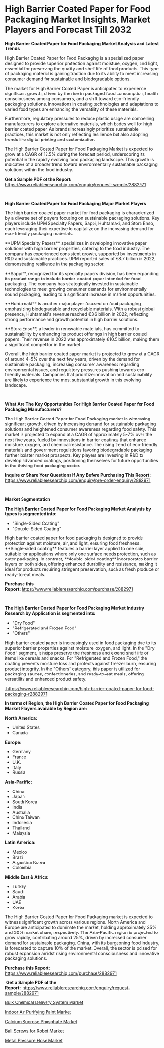 <p><h1>High Barrier Coated Paper for Food Packaging Market Insights, Market Players and Forecast Till 2032</h1></p><p><strong>High Barrier Coated Paper for Food Packaging Market Analysis and Latest Trends</strong></p>
<p><p>High Barrier Coated Paper for Food Packaging is a specialized paper designed to provide superior protection against moisture, oxygen, and light, essential for preserving the quality and shelf life of food products. This type of packaging material is gaining traction due to its ability to meet increasing consumer demand for sustainable and biodegradable options. </p><p>The market for High Barrier Coated Paper is anticipated to experience significant growth, driven by the rise in packaged food consumption, health consciousness among consumers, and a shift toward eco-friendly packaging solutions. Innovations in coating technologies and adaptations to varied food types are enhancing the versatility of these materials. </p><p>Furthermore, regulatory pressures to reduce plastic usage are compelling manufacturers to explore alternative materials, which bodes well for high barrier coated paper. As brands increasingly prioritize sustainable practices, this market is not only reflecting resilience but also adopting trends like digital printing and customization. </p><p>The High Barrier Coated Paper for Food Packaging Market is expected to grow at a CAGR of 12.5% during the forecast period, underscoring its potential in the rapidly evolving food packaging landscape. This growth is indicative of a broader trend toward environmentally sustainable packaging solutions within the food industry.</p></p>
<p><strong>Get a Sample PDF of the Report:&nbsp;</strong> <a href="https://www.reliableresearchiq.com/enquiry/request-sample/2882971?utm_campaign=1082&utm_medium=2&utm_source=Github&utm_content=ia&utm_term=13032025&utm_id=high-barrier-coated-paper-for-food-packaging">https://www.reliableresearchiq.com/enquiry/request-sample/2882971</a></p>
<p>&nbsp;</p>
<p><strong>High Barrier Coated Paper for Food Packaging Major Market Players</strong></p>
<p><p>The high barrier coated paper market for food packaging is characterized by a diverse set of players focusing on sustainable packaging solutions. Key players include UPM Specialty Papers, Sappi, Huhtamaki, and Stora Enso, each leveraging their expertise to capitalize on the increasing demand for eco-friendly packaging materials.</p><p>**UPM Specialty Papers** specializes in developing innovative paper solutions with high barrier properties, catering to the food industry. The company has experienced consistent growth, supported by investments in R&D and sustainable practices. UPM reported sales of €8.7 billion in 2022, demonstrating resilience in the packaging sector.</p><p>**Sappi**, recognized for its specialty papers division, has been expanding its product range to include barrier-coated paper intended for food packaging. The company has strategically invested in sustainable technologies to meet growing consumer demands for environmentally sound packaging, leading to a significant increase in market opportunities.</p><p>**Huhtamaki** is another major player focused on food packaging, emphasizing biodegradable and recyclable materials. With a robust global presence, Huhtamaki's revenue reached €3.6 billion in 2022, reflecting strong performance and growth potential in high barrier solutions.</p><p>**Stora Enso**, a leader in renewable materials, has committed to sustainability by enhancing its product offerings in high barrier coated papers. Their revenue in 2022 was approximately €10.5 billion, making them a significant competitor in the market.</p><p>Overall, the high barrier coated paper market is projected to grow at a CAGR of around 4–5% over the next few years, driven by the demand for sustainable packaging, increasing consumer awareness regarding environmental issues, and regulatory pressures pushing towards eco-friendly materials. Companies that prioritize innovation and sustainability are likely to experience the most substantial growth in this evolving landscape.</p></p>
<p>&nbsp;</p>
<p><strong>What Are The Key Opportunities For High Barrier Coated Paper for Food Packaging Manufacturers?</strong></p>
<p><p>The High Barrier Coated Paper for Food Packaging market is witnessing significant growth, driven by increasing demand for sustainable packaging solutions and heightened consumer awareness regarding food safety. This market is projected to expand at a CAGR of approximately 5-7% over the next five years, fueled by innovations in barrier coatings that enhance moisture, oxygen, and chemical resistance. The rising trend of eco-friendly materials and government regulations favoring biodegradable packaging further bolster market prospects. Key players are investing in R&D to develop advanced coatings, positioning themselves for future opportunities in the thriving food packaging sector.</p></p>
<p><strong>Inquire or Share Your Questions If Any Before Purchasing This Report:</strong> <a href="https://www.reliableresearchiq.com/enquiry/pre-order-enquiry/2882971?utm_campaign=1082&utm_medium=2&utm_source=Github&utm_content=ia&utm_term=13032025&utm_id=high-barrier-coated-paper-for-food-packaging">https://www.reliableresearchiq.com/enquiry/pre-order-enquiry/2882971</a></p>
<p>&nbsp;</p>
<p><strong>Market Segmentation</strong></p>
<p><strong>The High Barrier Coated Paper for Food Packaging Market Analysis by types is segmented into:</strong></p>
<p><ul><li>"Single-Sided Coating"</li><li>"Double-Sided Coating"</li></ul></p>
<p><p>High barrier coated paper for food packaging is designed to provide protection against moisture, air, and light, ensuring food freshness. **Single-sided coating** features a barrier layer applied to one side, suitable for applications where only one surface needs protection, such as outer packaging. In contrast, **double-sided coating** incorporates barrier layers on both sides, offering enhanced durability and resistance, making it ideal for products requiring stringent preservation, such as fresh produce or ready-to-eat meals.</p></p>
<p><strong>Purchase this Report:&nbsp;</strong><a href="https://www.reliableresearchiq.com/purchase/2882971?utm_campaign=1082&utm_medium=2&utm_source=Github&utm_content=ia&utm_term=13032025&utm_id=high-barrier-coated-paper-for-food-packaging">https://www.reliableresearchiq.com/purchase/2882971</a></p>
<p>&nbsp;</p>
<p><strong>The High Barrier Coated Paper for Food Packaging Market Industry Research by Application is segmented into:</strong></p>
<p><ul><li>"Dry Food"</li><li>"Refrigerated and Frozen Food"</li><li>"Others"</li></ul></p>
<p><p>High barrier coated paper is increasingly used in food packaging due to its superior barrier properties against moisture, oxygen, and light. In the "Dry Food" segment, it helps preserve the freshness and extend shelf life of items like cereals and snacks. For "Refrigerated and Frozen Food," the coating prevents moisture loss and protects against freezer burn, ensuring product integrity. In the "Others" category, this paper is utilized for packaging sauces, confectioneries, and ready-to-eat meals, offering versatility and enhanced product safety.</p></p>
<p><a href="https://www.reliableresearchiq.com/high-barrier-coated-paper-for-food-packaging-r2882971?utm_campaign=1082&utm_medium=2&utm_source=Github&utm_content=ia&utm_term=13032025&utm_id=high-barrier-coated-paper-for-food-packaging">&nbsp;https://www.reliableresearchiq.com/high-barrier-coated-paper-for-food-packaging-r2882971</a></p>
<p><strong>In terms of Region, the High Barrier Coated Paper for Food Packaging Market Players available by Region are:</strong></p>
<p>
    <p> <strong> North America: </strong>
        <ul>
            <li>United States</li>
            <li>Canada</li>
        </ul>
        </p> 
    <p> <strong> Europe: </strong>
        <ul>
            <li>Germany</li>
            <li>France</li>
            <li>U.K.</li>
            <li>Italy</li>
            <li>Russia</li>
        </ul>
        </p> 
    <p> <strong> Asia-Pacific: </strong>
        <ul>
            <li>China</li>
            <li>Japan</li>
            <li>South Korea</li>
            <li>India</li>
            <li>Australia</li>
            <li>China Taiwan</li>
            <li>Indonesia</li>
            <li>Thailand</li>
            <li>Malaysia</li>
        </ul>
        </p> 
    <p> <strong> Latin America: </strong>
        <ul>
            <li>Mexico</li>
            <li>Brazil</li>
            <li>Argentina Korea</li>
            <li>Colombia</li>
        </ul>
        </p> 
    <p> <strong> Middle East & Africa: </strong>
        <ul>
            <li>Turkey</li>
            <li>Saudi</li>
            <li>Arabia</li>
            <li>UAE</li>
            <li>Korea</li>
        </ul>
    </p>
    </p>
<p><p>The High Barrier Coated Paper for Food Packaging market is expected to witness significant growth across various regions. North America and Europe are anticipated to dominate the market, holding approximately 35% and 30% market share, respectively. The Asia-Pacific region is projected to grow rapidly, contributing around 25%, driven by increased consumer demand for sustainable packaging. China, with its burgeoning food industry, is forecasted to capture 10% of the market. Overall, the sector is poised for robust expansion amidst rising environmental consciousness and innovative packaging solutions.</p></p>
<p><strong>Purchase this Report: </strong><a href="https://www.reliableresearchiq.com/purchase/2882971?utm_campaign=1082&utm_medium=2&utm_source=Github&utm_content=ia&utm_term=13032025&utm_id=high-barrier-coated-paper-for-food-packaging">https://www.reliableresearchiq.com/purchase/2882971</a></p>
<p>&nbsp;<strong>Get a Sample PDF of the Report:&nbsp;&nbsp;</strong><a href="https://www.reliableresearchiq.com/enquiry/request-sample/2882971?utm_campaign=1082&utm_medium=2&utm_source=Github&utm_content=ia&utm_term=13032025&utm_id=high-barrier-coated-paper-for-food-packaging">https://www.reliableresearchiq.com/enquiry/request-sample/2882971</a></p>
<p><strong></strong></p>
<p><p><a href="https://github.com/messonmengen75/Market-Research-Report-List-1/blob/main/bulk-chemical-delivery-system-market.md?utm_campaign=1082&utm_medium=2&utm_source=Github&utm_content=ia&utm_term=13032025&utm_id=high-barrier-coated-paper-for-food-packaging">Bulk Chemical Delivery System Market</a></p><p><a href="https://github.com/saimntamiki/Market-Research-Report-List-1/blob/main/indoor-air-purifying-paint-market.md?utm_campaign=1082&utm_medium=2&utm_source=Github&utm_content=ia&utm_term=13032025&utm_id=high-barrier-coated-paper-for-food-packaging">Indoor Air Purifying Paint Market</a></p><p><a href="https://github.com/skoppmerlib9/Market-Research-Report-List-1/blob/main/calcium-sucrose-phosphate-market.md?utm_campaign=1082&utm_medium=2&utm_source=Github&utm_content=ia&utm_term=13032025&utm_id=high-barrier-coated-paper-for-food-packaging">Calcium Sucrose Phosphate Market</a></p><p><a href="https://github.com/gambokaiohjr/Market-Research-Report-List-1/blob/main/ball-screws-for-robot-market.md?utm_campaign=1082&utm_medium=2&utm_source=Github&utm_content=ia&utm_term=13032025&utm_id=high-barrier-coated-paper-for-food-packaging">Ball Screws for Robot Market</a></p><p><a href="https://github.com/bocksovers0r/Market-Research-Report-List-1/blob/main/metal-pressure-hose-market.md?utm_campaign=1082&utm_medium=2&utm_source=Github&utm_content=ia&utm_term=13032025&utm_id=high-barrier-coated-paper-for-food-packaging">Metal Pressure Hose Market</a></p></p>